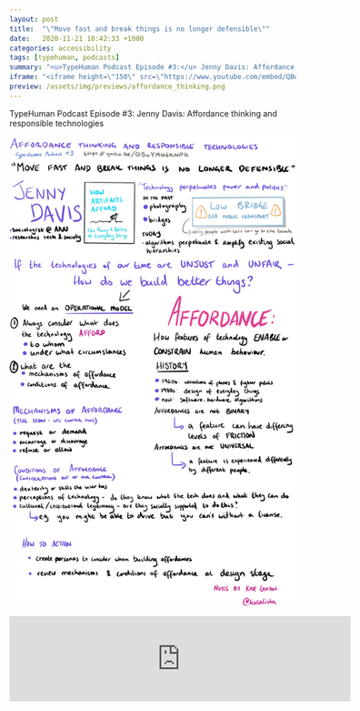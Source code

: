 ```yaml
---
layout: post
title:  "\"Move fast and break things is no longer defensible\""
date:   2020-11-21 10:42:33 +1000
categories: accessibility
tags: [typehuman, podcasts]
summary: "<u>TypeHuman Podcast Episode #3:</u> Jenny Davis: Affordance thinking and responsible technologies"
iframe: "<iframe height=\"150\" src=\"https://www.youtube.com/embed/QBwYMH6KNPQ\" title=\"YouTube video player\" frameborder=\"0\" allow=\"accelerometer; autoplay; clipboard-write; encrypted-media; gyroscope; picture-in-picture\" allowfullscreen></iframe>"
preview: /assets/img/previews/affordance_thinking.png
---
```

TypeHuman Podcast Episode #3: Jenny Davis: Affordance thinking and responsible technologies

![Notes for Typehuman Podcast #3][notes]

<iframe width="600" height="150" src="https://www.youtube.com/embed/QBwYMH6KNPQ" title="YouTube video player" frameborder="0" allow="accelerometer; autoplay; clipboard-write; encrypted-media; gyroscope; picture-in-picture" allowfullscreen></iframe>

[notes]: /assets/img/notes/affordance_thinking.png

